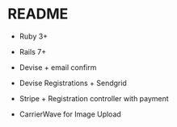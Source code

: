 # README

* Ruby 3+

* Rails 7+


* Devise + email confirm
* Devise Registrations + Sendgrid
* Stripe + Registration controller with payment
* CarrierWave for Image Upload